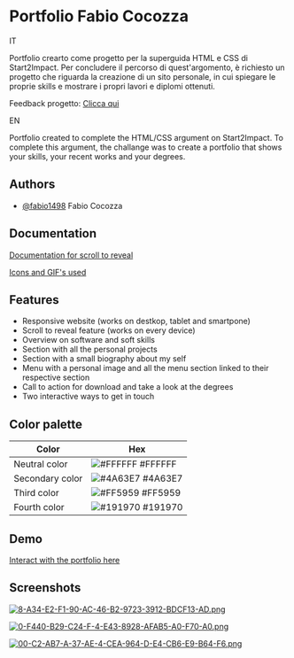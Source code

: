 
# Portfolio Fabio Cocozza

IT

Portfolio crearto come progetto per la superguida HTML e CSS di Start2Impact.
Per concludere il percorso di quest'argomento, è richiesto un progetto che riguarda la creazione di un sito personale, in cui spiegare le proprie skills
e mostrare i propri lavori e diplomi ottenuti.

Feedback progetto: [Clicca qui](https://ibb.co/NTgPHbR)

EN

Portfolio created to complete the HTML/CSS argument on Start2Impact.
To complete this argument, the challange was to create a portfolio that shows your skills, your recent works and your degrees.
## Authors

- [@fabio1498](https://www.github.com/fabio1498) Fabio Cocozza


## Documentation

[Documentation for scroll to reveal](https://www.codingsnow.com/2021/01/reveal-webpage-elements-on-scroll-on.html)

[Icons and GIF's used](https://icons8.it/)


## Features

- Responsive website (works on destkop, tablet and smartpone)
- Scroll to reveal feature (works on every device)
- Overview on software and soft skills
- Section  with all the personal projects
- Section with a small biography about my self
- Menu with a personal image and all the menu section linked to their respective section
- Call to action for download and take a look at the degrees
- Two interactive ways to get in touch

## Color palette

| Color             | Hex                                                                |
| ----------------- | ------------------------------------------------------------------ |
| Neutral color | ![#FFFFFF](https://via.placeholder.com/10/FFFFFF?text=+) #FFFFFF |
| Secondary color | ![#4A63E7](https://via.placeholder.com/10/4A63E7?text=+) #4A63E7 |
| Third color | ![#FF5959](https://via.placeholder.com/10/FF5959?text=+) #FF5959 |
| Fourth color | ![#191970](https://via.placeholder.com/10/191970?text=+) #191970 |


## Demo
[Interact with the portfolio here](https://fabio1498.github.io/portfolio/)

## Screenshots
[![8-A34-E2-F1-90-AC-46-B2-9723-3912-BDCF13-AD.png](https://i.postimg.cc/NFmbsbHs/8-A34-E2-F1-90-AC-46-B2-9723-3912-BDCF13-AD.png)](https://postimg.cc/ct1fTRh2)

[![0-F440-B29-C24-F-4-E43-8928-AFAB5-A0-F70-A0.png](https://i.postimg.cc/rmJFB2hM/0-F440-B29-C24-F-4-E43-8928-AFAB5-A0-F70-A0.png)](https://postimg.cc/CBRg8XTQ)

[![00-C2-AB7-A-37-AE-4-CEA-964-D-E4-CB6-E9-B64-F6.png](https://i.postimg.cc/MG0WB8JV/00-C2-AB7-A-37-AE-4-CEA-964-D-E4-CB6-E9-B64-F6.png)](https://postimg.cc/mcDfxJDg)
